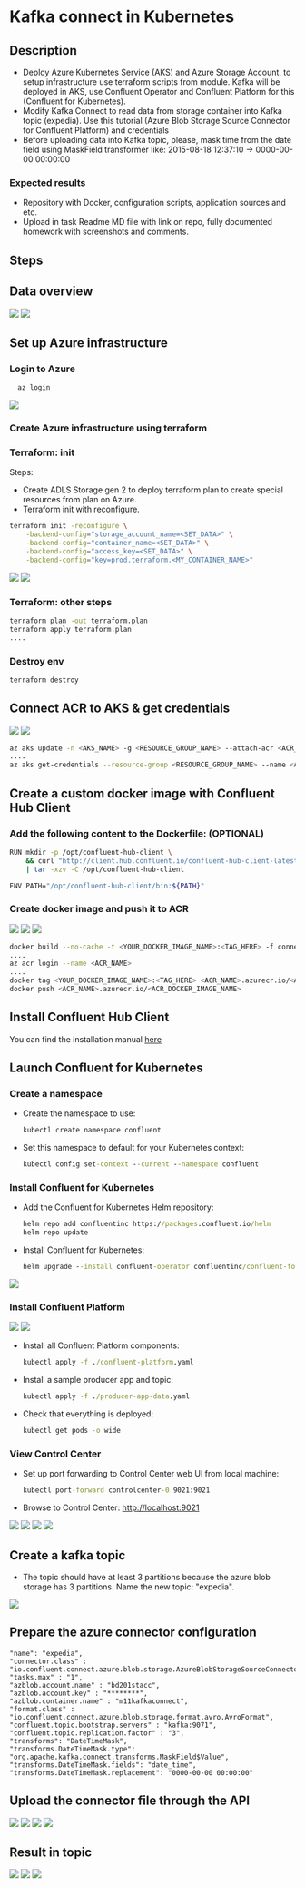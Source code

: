 # Kafka connect in Kubernetes
## Description
* Deploy Azure Kubernetes Service (AKS) and Azure Storage Account, to setup infrastructure use terraform scripts from module. Kafka will be deployed in AKS, use Confluent Operator and Confluent Platform for this (Confluent for Kubernetes).
* Modify Kafka Connect to read data from storage container into Kafka topic (expedia). Use this tutorial (Azure Blob Storage Source Connector for Confluent Platform) and credentials
* Before uploading data into Kafka topic, please, mask time from the date field using MaskField transformer like: 2015-08-18 12:37:10 -> 0000-00-00 00:00:00

### Expected results
* Repository with Docker, configuration scripts, application sources and etc.
* Upload in task Readme MD file with link on repo, fully documented homework with screenshots and comments.

## Steps
## Data overview
![](docs/images/1.png)
![](docs/images/2.png)

## Set up Azure infrastructure
### Login to Azure
```cmd
  az login
```
![](docs/images/3.png)

### Create Azure infrastructure using terraform
### Terraform: init
Steps:
* Create ADLS Storage gen 2 to deploy terraform plan to create special resources from plan on Azure.
* Terraform init with reconfigure.
```sh
terraform init -reconfigure \
    -backend-config="storage_account_name=<SET_DATA>" \
    -backend-config="container_name=<SET_DATA>" \
    -backend-config="access_key=<SET_DATA>" \
    -backend-config="key=prod.terraform.<MY_CONTAINER_NAME>"
```

![](docs/images/4.png)
![](docs/images/5.png)

### Terraform: other steps
```sh
terraform plan -out terraform.plan
terraform apply terraform.plan
....
```
### Destroy env
```sh
terraform destroy
```
## Connect ACR to AKS & get credentials

![](docs/images/7.png)
![](docs/images/8.png)

```sh
az aks update -n <AKS_NAME> -g <RESOURCE_GROUP_NAME> --attach-acr <ACR_NAME>
....
az aks get-credentials --resource-group <RESOURCE_GROUP_NAME> --name <AKS_NAME>
```

## Create a custom docker image with Confluent Hub Client
### Add the following content to the Dockerfile: (OPTIONAL)
```sh
RUN mkdir -p /opt/confluent-hub-client \
    && curl "http://client.hub.confluent.io/confluent-hub-client-latest.tar.gz" \
    | tar -xzv -C /opt/confluent-hub-client

ENV PATH="/opt/confluent-hub-client/bin:${PATH}"

```
### Create docker image and push it to ACR

![](docs/images/9.png)
![](docs/images/10.png)
![](docs/images/11.png)

```sh
docker build --no-cache -t <YOUR_DOCKER_IMAGE_NAME>:<TAG_HERE> -f connectors/Dockerfile connectors
....
az acr login --name <ACR_NAME>
....
docker tag <YOUR_DOCKER_IMAGE_NAME>:<TAG_HERE> <ACR_NAME>.azurecr.io/<ACR_DOCKER_IMAGE_NAME>
docker push <ACR_NAME>.azurecr.io/<ACR_DOCKER_IMAGE_NAME>
```

## Install Confluent Hub Client

You can find the installation manual [here](https://docs.confluent.io/home/connect/confluent-hub/client.html)

## Launch Confluent for Kubernetes

### Create a namespace

- Create the namespace to use:

  ```cmd
  kubectl create namespace confluent
  ```

- Set this namespace to default for your Kubernetes context:

  ```cmd
  kubectl config set-context --current --namespace confluent
  ```

### Install Confluent for Kubernetes

- Add the Confluent for Kubernetes Helm repository:

  ```cmd
  helm repo add confluentinc https://packages.confluent.io/helm
  helm repo update
  ```

- Install Confluent for Kubernetes:

  ```cmd
  helm upgrade --install confluent-operator confluentinc/confluent-for-kubernetes --namespace confluent
  ```

![](docs/images/12.png)

### Install Confluent Platform

![](docs/images/13.png)
![](docs/images/14.png)


- Install all Confluent Platform components:

  ```cmd
  kubectl apply -f ./confluent-platform.yaml
  ```

- Install a sample producer app and topic:

  ```cmd
  kubectl apply -f ./producer-app-data.yaml
  ```

- Check that everything is deployed:

  ```cmd
  kubectl get pods -o wide
  ```

### View Control Center

- Set up port forwarding to Control Center web UI from local machine:

  ```cmd
  kubectl port-forward controlcenter-0 9021:9021
  ```

- Browse to Control Center: [http://localhost:9021](http://localhost:9021)

![](docs/images/v1.png)
![](docs/images/v2.png)
![](docs/images/v3.png)
![](docs/images/v4.png)


## Create a kafka topic

- The topic should have at least 3 partitions because the azure blob storage has 3 partitions. Name the new topic: "expedia".

![](docs/images/v5.png)

## Prepare the azure connector configuration
  ```
  "name": "expedia",
  "connector.class" : "io.confluent.connect.azure.blob.storage.AzureBlobStorageSourceConnector",
  "tasks.max" : "1",
  "azblob.account.name" : "bd201stacc",
  "azblob.account.key" : "********",
  "azblob.container.name" : "m11kafkaconnect",
  "format.class" : "io.confluent.connect.azure.blob.storage.format.avro.AvroFormat",
  "confluent.topic.bootstrap.servers" : "kafka:9071",
  "confluent.topic.replication.factor" : "3",
  "transforms": "DateTimeMask",
  "transforms.DateTimeMask.type": "org.apache.kafka.connect.transforms.MaskField$Value",
  "transforms.DateTimeMask.fields": "date_time",
  "transforms.DateTimeMask.replacement": "0000-00-00 00:00:00"
  ```

## Upload the connector file through the API
![](docs/images/v6.png)
![](docs/images/v7.png)
![](docs/images/v8.png)
![](docs/images/v9.png)

## Result in topic
![](docs/images/v10.png)
![](docs/images/v11.png)
![](docs/images/v12.png)
